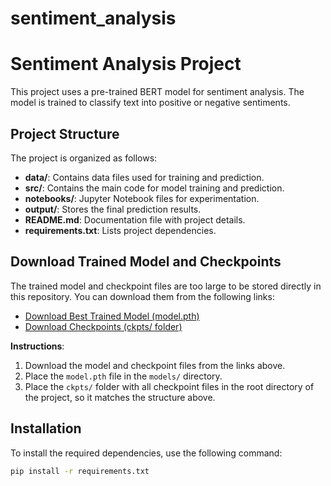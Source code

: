 # sentiment_analysis

# Sentiment Analysis Project

This project uses a pre-trained BERT model for sentiment analysis. The model is trained to classify text into positive or negative sentiments.

## Project Structure

The project is organized as follows:
- **data/**: Contains data files used for training and prediction.
- **src/**: Contains the main code for model training and prediction.
- **notebooks/**: Jupyter Notebook files for experimentation.
- **output/**: Stores the final prediction results.
- **README.md**: Documentation file with project details.
- **requirements.txt**: Lists project dependencies.


## Download Trained Model and Checkpoints

The trained model and checkpoint files are too large to be stored directly in this repository. You can download them from the following links:

- [Download Best Trained Model (model.pth)](https://your-google-drive-link-for-model.com)
- [Download Checkpoints (ckpts/ folder)](https://your-google-drive-link-for-ckpts.com)

**Instructions**:
1. Download the model and checkpoint files from the links above.
2. Place the `model.pth` file in the `models/` directory.
3. Place the `ckpts/` folder with all checkpoint files in the root directory of the project, so it matches the structure above.

## Installation

To install the required dependencies, use the following command:

```bash
pip install -r requirements.txt

